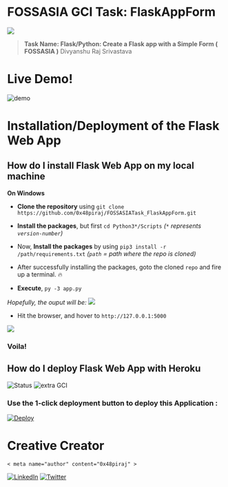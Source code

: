 # FOSSASIA GCI Task: FlaskAppForm
![](https://www.vectorlogo.zone/logos/pocoo_flask/pocoo_flask-card.png)
> **Task Name: Flask/Python: Create a Flask app with a Simple Form ( FOSSASIA )**
Divyanshu Raj Srivastava
 # Live Demo!
 
 ![demo](/0x48piraj/images/demo.gif)
 

# Installation/Deployment of the Flask Web App

## How do I install Flask Web App on my local machine


**On Windows**

* **Clone the repository** using `git clone https://github.com/0x48piraj/FOSSASIATask_FlaskAppForm.git`

* **Install the packages**, but first `cd Python3*/Scripts` *(`*` represents `version-number`)*

* Now, **Install the packages** by using `pip3 install -r /path/requirements.txt` *(`path` = path where the repo is cloned)*

* After successfully installing the packages, goto the cloned `repo` and fire up a terminal. :fire:

* **Execute**, `py -3 app.py`

*Hopefully, the ouput will be:*
![](/0x48piraj/images/terminal.PNG)

* Hit the browser, and hover to `http://127.0.0.1:5000`

![](/0x48piraj/images/ui.PNG)
### Voila!


## How do I deploy Flask Web App with Heroku
![Status](https://img.shields.io/badge/Status-Live!-blue.svg)
![extra GCI](https://img.shields.io/badge/GCI-Optional_Task-brightgreen.svg)

### Use the 1-click deployment button to deploy this Application :

[![Deploy](https://www.herokucdn.com/deploy/button.svg)](https://heroku.com/deploy?template=https://github.com/0x48piraj/FOSSASIATask_FlaskAppForm)


# Creative Creator

`< meta name="author" content="0x48piraj" >`

[![LinkedIn](https://i.imgur.com/XEu2UHB.png)](https://www.linkedin.com/in/0x48piraj/)
[![Twitter](https://i.imgur.com/PZow4Us.png)](https://twitter.com/0x48piraj)

